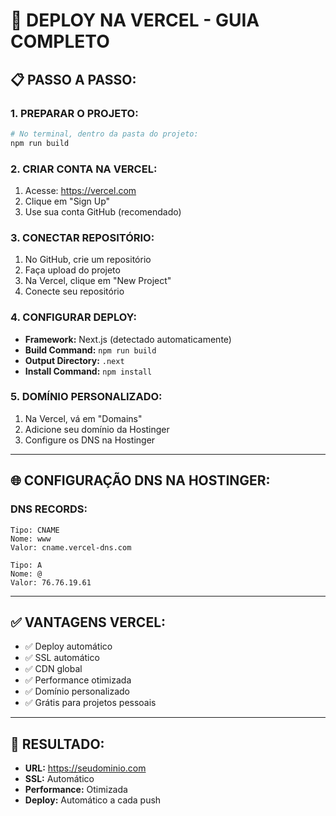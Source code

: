 # 🚀 DEPLOY NA VERCEL - GUIA COMPLETO

## 📋 **PASSO A PASSO:**

### **1. PREPARAR O PROJETO:**
```bash
# No terminal, dentro da pasta do projeto:
npm run build
```

### **2. CRIAR CONTA NA VERCEL:**
1. Acesse: https://vercel.com
2. Clique em "Sign Up"
3. Use sua conta GitHub (recomendado)

### **3. CONECTAR REPOSITÓRIO:**
1. No GitHub, crie um repositório
2. Faça upload do projeto
3. Na Vercel, clique em "New Project"
4. Conecte seu repositório

### **4. CONFIGURAR DEPLOY:**
- **Framework:** Next.js (detectado automaticamente)
- **Build Command:** `npm run build`
- **Output Directory:** `.next`
- **Install Command:** `npm install`

### **5. DOMÍNIO PERSONALIZADO:**
1. Na Vercel, vá em "Domains"
2. Adicione seu domínio da Hostinger
3. Configure os DNS na Hostinger

---

## 🌐 **CONFIGURAÇÃO DNS NA HOSTINGER:**

### **DNS RECORDS:**
```
Tipo: CNAME
Nome: www
Valor: cname.vercel-dns.com

Tipo: A
Nome: @
Valor: 76.76.19.61
```

---

## ✅ **VANTAGENS VERCEL:**
- ✅ Deploy automático
- ✅ SSL automático
- ✅ CDN global
- ✅ Performance otimizada
- ✅ Domínio personalizado
- ✅ Grátis para projetos pessoais

---

## 🎯 **RESULTADO:**
- **URL:** https://seudominio.com
- **SSL:** Automático
- **Performance:** Otimizada
- **Deploy:** Automático a cada push












